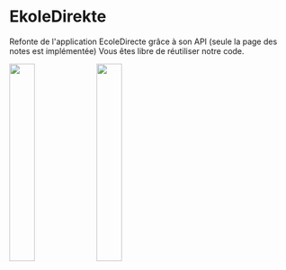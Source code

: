 # EkoleDirekte
Refonte de l'application EcoleDirecte grâce à son API (seule la page des notes est implémentée)
Vous êtes libre de réutiliser notre code.

<img src="https://github.com/Ashokaas/EkoleDirekte/assets/99681959/96258918-adf4-4270-ae7b-10c0f441ce4c" width="30%">
<img src="https://github.com/Ashokaas/EkoleDirekte/assets/99681959/88e27c31-0c73-4d40-98da-e14349786139" width="30%">

